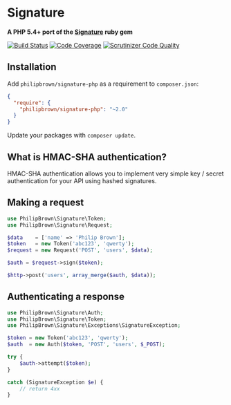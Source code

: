 # Signature

**A PHP 5.4+ port of the [Signature](https://github.com/mloughran/signature) ruby gem**

[![Build Status](https://travis-ci.org/philipbrown/signature-php.png?branch=master)](https://travis-ci.org/philipbrown/signature-php)
[![Code Coverage](https://scrutinizer-ci.com/g/philipbrown/signature-php/badges/coverage.png?b=master)](https://scrutinizer-ci.com/g/philipbrown/signature-php/?branch=master)
[![Scrutinizer Code Quality](https://scrutinizer-ci.com/g/philipbrown/signature-php/badges/quality-score.png?b=master)](https://scrutinizer-ci.com/g/philipbrown/signature-php/?branch=master)

## Installation
Add `philipbrown/signature-php` as a requirement to `composer.json`:

```json
{
  "require": {
    "philipbrown/signature-php": "~2.0"
  }
}
```
Update your packages with `composer update`.

## What is HMAC-SHA authentication?
HMAC-SHA authentication allows you to implement very simple key / secret authentication for your API using hashed signatures.

## Making a request
```php
use PhilipBrown\Signature\Token;
use PhilipBrown\Signature\Request;

$data    = ['name' => 'Philip Brown'];
$token   = new Token('abc123', 'qwerty');
$request = new Request('POST', 'users', $data);

$auth = $request->sign($token);

$http->post('users', array_merge($auth, $data));

```

## Authenticating a response
```php
use PhilipBrown\Signature\Auth;
use PhilipBrown\Signature\Token;
use PhilipBrown\Signature\Exceptions\SignatureException;

$token = new Token('abc123', 'qwerty');
$auth  = new Auth($token, 'POST', 'users', $_POST);

try {
    $auth->attempt($token);
}

catch (SignatureException $e) {
    // return 4xx
}
```
